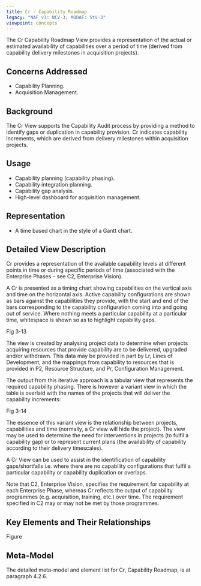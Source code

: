 ```yaml
---
title: Cr - Capability Roadmap
legacy: "NAF v3: NCV-3; MODAF: StV-3"
viewpoint: concepts
---
```


The Cr Capability Roadmap View provides a representation of the actual or
estimated availability of capabilities over a period of time (derived from
capability delivery milestones in acquisition projects).

## Concerns Addressed

* Capability Planning.
* Acquisition Management.

## Background

The Cr View supports the Capability Audit process by providing a method to identify
gaps or duplication in capability provision. Cr indicates capability increments, which
are derived from delivery milestones within acquisition projects.

## Usage

* Capability planning (capability phasing).
* Capability integration planning.
* Capability gap analysis.
* High-level dashboard for acquisition management.


## Representation

* A time based chart in the style of a Gantt chart.

## Detailed View Description

Cr provides a representation of the available capability levels at different points in
time or during specific periods of time (associated with the Enterprise Phases – see
C2, Enterprise Vision).

A Cr is presented as a timing chart showing capabilities on the vertical axis and time
on the horizontal axis. Active capability configurations are shown as bars against the
capabilities they provide, with the start and end of the bars corresponding to the
capability configuration coming into and going out of service. Where nothing meets a
particular capability at a particular time, whitespace is shown so as to highlight
capability gaps.

Fig 3-13

The view is created by analysing project data to determine when projects acquiring
resources that provide capability are to be delivered, upgraded and/or withdrawn.
This data may be provided in part by Lr, Lines of Development, and the mappings
from capability to resources that is provided in P2, Resource Structure, and Pr,
Configuration Management.

The output from this iterative approach is a tabular view that represents the required
capability phasing. There is however a variant view in which the table is overlaid with
the names of the projects that will deliver the capability increments:

Fig 3-14

The essence of this variant view is the relationship between projects, capabilities and
time (normally, a Cr view will hide the project). The view may be used to determine
the need for interventions in projects (to fulfil a capability gap) or to represent current
plans (the availability of capability according to their delivery timescales).

A Cr View can be used to assist in the identification of capability gaps/shortfalls i.e.
where there are no capability configurations that fulfil a particular capability or
capability duplication or overlaps.

Note that C2, Enterprise Vision, specifies the requirement for capability at each
Enterprise Phase, whereas Cr reflects the output of capability programmes (e.g.
acquisition, training, etc.) over time. The requirement specified in C2 may or may not
be met by those programmes.


## Key Elements and Their Relationships

Figure

## Meta-Model

The detailed meta-model and element list for Cr, Capability Roadmap, is at
paragraph 4.2.6.
